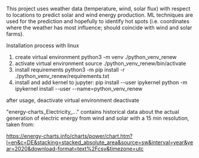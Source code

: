 This project uses weather data (temperature, wind, solar flux) with respect to locations to predict solar and wind energy production. ML techniques are used for the prediction and hopefully to identify hot spots (i.e. coordinates where the weather has most influence; should coincide with wind and solar farms).

Installation process with linux

1. create virtual environment
	python3 -m venv ./python_venv_renew
2. activate virtual environment
	source ./python_venv_renew/bin/activate
3. install requirements
	python3 -m pip install -r ./python_venv_renew/requirements.txt
4. install and add kernel to jupyter:
	pip install --user ipykernel
	python -m ipykernel install --user --name=python_venv_renew

after usage, deactivate virtual environment
	deactivate



"energy-charts_Electricity_..." contains historical data about the
actual generation of electric energy from wind and solar with a 15 min
resolution, taken from:

https://energy-charts.info/charts/power/chart.htm?l=en&c=DE&stacking=stacked_absolute_area&source=sw&interval=year&year=2020&download-format=text%2Fcsv&timezone=utc
